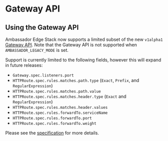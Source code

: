 # Gateway API

## Using the Gateway API

Ambassador Edge Stack now supports a limited subset of the new `v1alpha1` [Gateway API](https://gateway-api.sigs.k8s.io/). Note that the Gateway API is not supported when `AMBASSADOR_LEGACY_MODE` is set.

Support is currently limited to the following fields, however this will expand in future releases:

* `Gateway.spec.listeners.port`
* `HTTPRoute.spec.rules.matches.path.type` (`Exact`, `Prefix`, and `RegularExpression`)
* `HTTPRoute.spec.rules.matches.path.value`
* `HTTPRoute.spec.rules.matches.header.type` (`Exact` and `RegularExpression`)
* `HTTPRoute.spec.rules.matches.header.values`
* `HTTPRoute.spec.rules.forwardTo.serviceName`
* `HTTPRoute.spec.rules.forwardTo.port`
* `HTTPRoute.spec.rules.forwardTo.weight`

Please see the [specification](https://gateway-api.sigs.k8s.io/reference/spec/) for more details.
